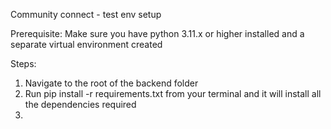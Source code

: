 Community connect - test env setup

Prerequisite:
Make sure you have python 3.11.x or higher installed and a separate virtual environment created

Steps:
1. Navigate to the root of the backend folder
2. Run pip install -r requirements.txt from your terminal and it will install all the dependencies required
3. 